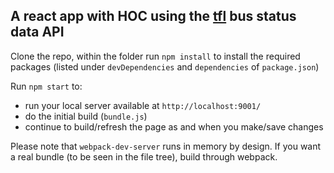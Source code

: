 ## A react app with HOC using the [tfl](https://tfl.gov.uk/) bus status data API

Clone the repo, within the folder run `npm install` to install the required packages (listed under `devDependencies` and `dependencies` of `package.json`)

Run `npm start` to:
* run your local server available at `http://localhost:9001/`
* do the initial build (`bundle.js`)
* continue to build/refresh the page as and when you make/save changes

Please note that `webpack-dev-server` runs in memory by design. If you want a real bundle (to be seen in the file tree),  build through webpack.
